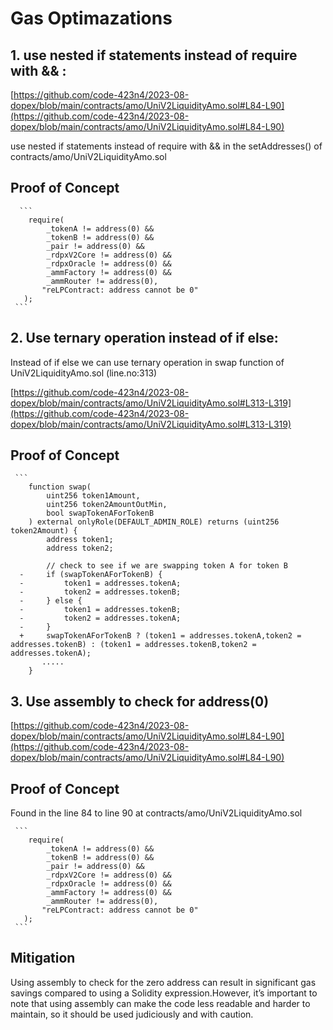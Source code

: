 # Gas Optimazations

## 1. use nested if statements instead of require with && :

[https://github.com/code-423n4/2023-08-dopex/blob/main/contracts/amo/UniV2LiquidityAmo.sol#L84-L90](https://github.com/code-423n4/2023-08-dopex/blob/main/contracts/amo/UniV2LiquidityAmo.sol#L84-L90)

use nested if statements instead of require with && in the setAddresses() of contracts/amo/UniV2LiquidityAmo.sol

## Proof of Concept
 
      ```
        require(
            _tokenA != address(0) &&
            _tokenB != address(0) &&
            _pair != address(0) &&
            _rdpxV2Core != address(0) &&
            _rdpxOracle != address(0) &&
            _ammFactory != address(0) &&
            _ammRouter != address(0),
           "reLPContract: address cannot be 0"
       );
     ```


## 2. Use ternary operation instead of if else:

Instead of if else we can use ternary operation in swap function of UniV2LiquidityAmo.sol (line.no:313)

[https://github.com/code-423n4/2023-08-dopex/blob/main/contracts/amo/UniV2LiquidityAmo.sol#L313-L319](https://github.com/code-423n4/2023-08-dopex/blob/main/contracts/amo/UniV2LiquidityAmo.sol#L313-L319)

## Proof of Concept

     ``` 
        function swap(
            uint256 token1Amount,
            uint256 token2AmountOutMin,
            bool swapTokenAForTokenB
        ) external onlyRole(DEFAULT_ADMIN_ROLE) returns (uint256 token2Amount) {
            address token1;
            address token2;

            // check to see if we are swapping token A for token B
      -     if (swapTokenAForTokenB) {
      -         token1 = addresses.tokenA;
      -         token2 = addresses.tokenB;
      -     } else {
      -         token1 = addresses.tokenB;
      -         token2 = addresses.tokenA;
      -     }
      +     swapTokenAForTokenB ? (token1 = addresses.tokenA,token2 = addresses.tokenB) : (token1 = addresses.tokenB,token2 = addresses.tokenA);
           .....
        }



## 3. Use assembly to check for address(0)

[https://github.com/code-423n4/2023-08-dopex/blob/main/contracts/amo/UniV2LiquidityAmo.sol#L84-L90](https://github.com/code-423n4/2023-08-dopex/blob/main/contracts/amo/UniV2LiquidityAmo.sol#L84-L90)

## Proof of Concept

 Found in the line 84 to line 90 at contracts/amo/UniV2LiquidityAmo.sol

     ```
        require(
            _tokenA != address(0) &&
            _tokenB != address(0) &&
            _pair != address(0) &&
            _rdpxV2Core != address(0) &&
            _rdpxOracle != address(0) &&
            _ammFactory != address(0) &&
            _ammRouter != address(0),
           "reLPContract: address cannot be 0"
       );
     ```

## Mitigation

Using assembly to check for the zero address can result in significant gas savings compared to using a Solidity expression.However, it’s important to note that using assembly can make the code less readable and harder to maintain, so it should be used judiciously and with caution.

